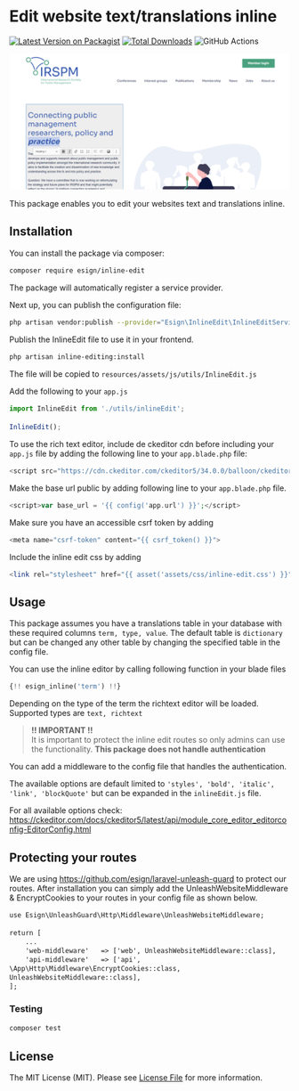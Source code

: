 # Edit website text/translations inline

[![Latest Version on Packagist](https://img.shields.io/packagist/v/:vendor/:package_slug.svg?style=flat-square)](https://packagist.org/packages/:vendor/:package_slug)
[![Total Downloads](https://img.shields.io/packagist/dt/:vendor/:package_slug.svg?style=flat-square)](https://packagist.org/packages/:vendor/:package_slug)
![GitHub Actions](https://github.com/:vendor/:package_slug/actions/workflows/main.yml/badge.svg)

![img.png](img.png)

This package enables you to edit your websites text and translations inline.

## Installation

You can install the package via composer:

```bash
composer require esign/inline-edit
```

The package will automatically register a service provider.

Next up, you can publish the configuration file:
```bash
php artisan vendor:publish --provider="Esign\InlineEdit\InlineEditServiceProvider" --tag=config --tag=public
```

Publish the InlineEdit file to use it in your frontend.

```bash
php artisan inline-editing:install
```

The file will be copied to ```resources/assets/js/utils/InlineEdit.js```

Add the following to your ``app.js``

```javascript
import InlineEdit from './utils/inlineEdit';

InlineEdit();
```

To use the rich text editor, include de ckeditor cdn before including your ``app.js`` file by adding the following line to your  `app.blade.php` file:

```php
<script src="https://cdn.ckeditor.com/ckeditor5/34.0.0/balloon/ckeditor.js"></script>
```

Make the base url public by adding following line to your ``app.blade.php`` file. 

```php
<script>var base_url = '{{ config('app.url') }}';</script>
```

Make sure you have an accessible csrf token by adding

```php
<meta name="csrf-token" content="{{ csrf_token() }}">
```

Include the inline edit css by adding

```php
<link rel="stylesheet" href="{{ asset('assets/css/inline-edit.css') }}">
```


## Usage

This package assumes you have a translations table in your database with these required columns ``term, type, value``.
The default table is ``dictionary`` but can be changed any other table by changing the specified table in the config file.

You can use the inline editor by calling following function in your blade files

```php
{!! esign_inline('term') !!}
```

Depending on the type of the term the richtext editor will be loaded.
Supported types are `text, richtext`

> **!! IMPORTANT !!**  
> It is important to protect the inline edit routes so only admins can use the functionality.
> **This package does not handle authentication**

You can add a middleware to the config file that handles the authentication.

The available options are default limited to `'styles', 'bold', 'italic', 'link', 'blockQuote'` but can be expanded in the `inlineEdit.js` file.

For all available options check: https://ckeditor.com/docs/ckeditor5/latest/api/module_core_editor_editorconfig-EditorConfig.html


## Protecting your routes

We are using https://github.com/esign/laravel-unleash-guard to protect our routes. After installation you can simply add the UnleashWebsiteMiddleware & EncryptCookies to your routes in your config file as shown below.
```
use Esign\UnleashGuard\Http\Middleware\UnleashWebsiteMiddleware;

return [
    ...
    'web-middleware'   => ['web', UnleashWebsiteMiddleware::class],
    'api-middleware'   => ['api', \App\Http\Middleware\EncryptCookies::class, UnleashWebsiteMiddleware::class],
];
``` 


### Testing

```bash
composer test
```

## License

The MIT License (MIT). Please see [License File](LICENSE.md) for more information.

